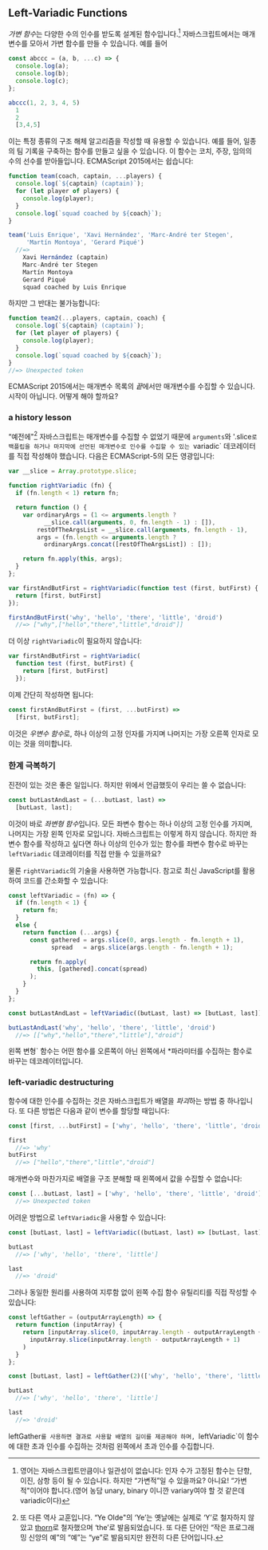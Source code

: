 ## Left-Variadic Functions

*가변 함수*는 다양한 수의 인수를 받도록 설계된 함수입니다.[^eng] 자바스크립트에서는 매개변수를 모아서 가변 함수를 만들 수 있습니다. 예를 들어

[^eng]: 영어는 자바스크립트만큼이나 일관성이 없습니다: 인자 수가 고정된 함수는 단항, 이진, 삼항 등이 될 수 있습니다. 하지만 “가변적”일 수 있을까요? 아니요! “가변적"이어야 합니다.(영어 농담 unary, binary 이니깐 variary여야 할 것 같은데 variadic이다)

```js
const abccc = (a, b, ...c) => {
  console.log(a);
  console.log(b);
  console.log(c);
};

abccc(1, 2, 3, 4, 5)
  1
  2
  [3,4,5]
```

이는 특정 종류의 구조 해체 알고리즘을 작성할 때 유용할 수 있습니다. 예를 들어, 일종의 팀 기록을 구축하는 함수를 만들고 싶을 수 있습니다. 이 함수는 코치, 주장, 임의의 수의 선수를 받아들입니다. ECMAScript 2015에서는 쉽습니다:

```js
function team(coach, captain, ...players) {
  console.log(`${captain} (captain)`);
  for (let player of players) {
    console.log(player);
  }
  console.log(`squad coached by ${coach}`);
}

team('Luis Enrique', 'Xavi Hernández', 'Marc-André ter Stegen',
     'Martín Montoya', 'Gerard Piqué')
  //=>
    Xavi Hernández (captain)
    Marc-André ter Stegen
    Martín Montoya
    Gerard Piqué
    squad coached by Luis Enrique
```

하지만 그 반대는 불가능합니다:

```js
function team2(...players, captain, coach) {
  console.log(`${captain} (captain)`);
  for (let player of players) {
    console.log(player);
  }
  console.log(`squad coached by ${coach}`);
}
//=> Unexpected token
```

ECMAScript 2015에서는 매개변수 목록의 *끝*에서만 매개변수를 수집할 수 있습니다. 시작이 아닙니다. 어떻게 해야 할까요?

### a history lesson

“예전에"[^ye] 자바스크립트는 매개변수를 수집할 수 없었기 때문에 `arguments`와 '.slice`로 백플립을 하거나 마지막에 선언된 매개변수로 인수를 수집할 수 있는 `variadic` 데코레이터를 직접 작성해야 했습니다. 다음은 ECMAScript-5의 모든 영광입니다:

[^ye]: 또 다른 역사 교훈입니다. “Ye Olde"의 ‘Ye’는 옛날에는 실제로 ‘Y’로 철자하지 않았고 [thorn](https://en.wikipedia.org/wiki/Thorn_(문자))로 철자했으며 ‘the’로 발음되었습니다. 또 다른 단어인 “작은 프로그래밍 신앙의 예”의 “예”는 “ye”로 발음되지만 완전히 다른 단어입니다.

```js
var __slice = Array.prototype.slice;

function rightVariadic (fn) {
  if (fn.length < 1) return fn;

  return function () {
    var ordinaryArgs = (1 <= arguments.length ?
          __slice.call(arguments, 0, fn.length - 1) : []),
        restOfTheArgsList = __slice.call(arguments, fn.length - 1),
        args = (fn.length <= arguments.length ?
          ordinaryArgs.concat([restOfTheArgsList]) : []);

    return fn.apply(this, args);
  }
};

var firstAndButFirst = rightVariadic(function test (first, butFirst) {
  return [first, butFirst]
});

firstAndButFirst('why', 'hello', 'there', 'little', 'droid')
  //=> ["why",["hello","there","little","droid"]]
```
더 이상 `rightVariadic`이 필요하지 않습니다:

```js
var firstAndButFirst = rightVariadic(
  function test (first, butFirst) {
    return [first, butFirst]
  });
```

이제 간단히 작성하면 됩니다:

```js
const firstAndButFirst = (first, ...butFirst) =>
  [first, butFirst];
```

이것은 *우변수 함수*로, 하나 이상의 고정 인자를 가지며 나머지는 가장 오른쪽 인자로 모이는 것을 의미합니다.

### 한계 극복하기

진전이 있는 것은 좋은 일입니다. 하지만 위에서 언급했듯이 우리는 쓸 수 없습니다:

```js
const butLastAndLast = (...butLast, last) =>
  [butLast, last];
```

이것이 바로 *좌변형 함수*입니다. 모든 좌변수 함수는 하나 이상의 고정 인수를 가지며, 나머지는 가장 왼쪽 인자로 모입니다. 자바스크립트는 이렇게 하지 않습니다. 하지만 좌변수 함수를 작성하고 싶다면 하나 이상의 인수가 있는 함수를 좌변수 함수로 바꾸는 `leftVariadic` 데코레이터를 직접 만들 수 있을까요?

물론 `rightVariadic`의 기술을 사용하면 가능합니다. 참고로 최신 JavaScript를 활용하여 코드를 간소화할 수 있습니다:

```js
const leftVariadic = (fn) => {
  if (fn.length < 1) {
    return fn;
  }
  else {
    return function (...args) {
      const gathered = args.slice(0, args.length - fn.length + 1),
            spread   = args.slice(args.length - fn.length + 1);

      return fn.apply(
        this, [gathered].concat(spread)
      );
    }
  }
};

const butLastAndLast = leftVariadic((butLast, last) => [butLast, last]);

butLastAndLast('why', 'hello', 'there', 'little', 'droid')
  //=> [["why","hello","there","little"],"droid"]
```

왼쪽 변형` 함수는 어떤 함수를 오른쪽이 아닌 왼쪽에서 *파라미터를 수집하는 함수로 바꾸는 데코레이터입니다.

### left-variadic destructuring

함수에 대한 인수를 수집하는 것은 자바스크립트가 배열을 *파괴*하는 방법 중 하나입니다. 또 다른 방법은 다음과 같이 변수를 할당할 때입니다:

```js
const [first, ...butFirst] = ['why', 'hello', 'there', 'little', 'droid'];

first
  //=> 'why'
butFirst
  //=> ["hello","there","little","droid"]
```

매개변수와 마찬가지로 배열을 구조 분해할 때 왼쪽에서 값을 수집할 수 없습니다:

```js
const [...butLast, last] = ['why', 'hello', 'there', 'little', 'droid'];
  //=> Unexpected token
```

어려운 방법으로 `leftVariadic`을 사용할 수 있습니다:

```js
const [butLast, last] = leftVariadic((butLast, last) => [butLast, last])(...['why', 'hello', 'there', 'little', 'droid']);

butLast
  //=> ['why', 'hello', 'there', 'little']

last
  //=> 'droid'
```

그러나 동일한 원리를 사용하여 지루함 없이 왼쪽 수집 함수 유틸리티를 직접 작성할 수 있습니다:

```js
const leftGather = (outputArrayLength) => {
  return function (inputArray) {
    return [inputArray.slice(0, inputArray.length - outputArrayLength + 1)].concat(
      inputArray.slice(inputArray.length - outputArrayLength + 1)
    )
  }
};

const [butLast, last] = leftGather(2)(['why', 'hello', 'there', 'little', 'droid']);

butLast
  //=> ['why', 'hello', 'there', 'little']

last
  //=> 'droid'
```

leftGather`를 사용하면 결과로 사용할 배열의 길이를 제공해야 하며, `leftVariadic`이 함수에 대한 초과 인수를 수집하는 것처럼 왼쪽에서 초과 인수를 수집합니다.
